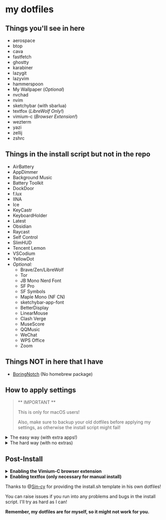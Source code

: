 # my dotfiles

## Things you'll see in here

- aerospace
- btop
- cava
- fastfetch
- ghostty
- karabiner
- lazygit
- lazyvim
- hammerspoon
- My Wallpaper (_Optional_)
- nvchad
- nvim
- sketchybar (with sbarlua)
- textfox (_LibreWolf Only!_)
- vimium-c (_Browser Extension!_)
- wezterm
- yazi
- zellij
- zshrc

## Things in the install script but not in the repo

- AirBattery
- AppDimmer
- Background Music
- Battery Toolkit
- DockDoor
- f.lux
- IINA
- Ice
- KeyCastr
- KeyboardHolder
- Latest
- Obsidian
- Raycast
- Self Control
- SlimHUD
- Tencent Lemon
- VSCodium
- YellowDot
- _Optional:_
  - Brave/Zen/LibreWolf
  - Tor
  - JB Mono Nerd Font
  - SF Pro
  - SF Symbols
  - Maple Mono (NF CN)
  - sketchybar-app-font
  - BetterDisplay
  - LinearMouse
  - Clash Verge
  - MuseScore
  - QQMusic
  - WeChat
  - WPS Office
  - Zoom

## Things NOT in here that I have

- [BoringNotch](https://github.com/TheBoredTeam/boring.notch) (No homebrew package)

## How to apply settings

> ** IMPORTANT **
>
> This is only for macOS users!
>
> Also, make sure to backup your old dotfiles before applying my settings, as otherwise the install script might fail!

<details><summary>The easy way (with extra apps!)</summary>

Run:

```sh
cd
curl -fsSL https://raw.githubusercontent.com/matt-dong-123/dotfiles/refs/heads/main/install.sh | bash
```

</details>

<details><summary>The hard way (with no extras)</summary>

1. Install [brew](https://brew.sh)
2. Install gnu stow (`brew install stow`)
3. Install git (`brew install git`)
4. Clone this repo (`git clone https://github.com/matt-dong-123/dotfiles.git`)
5. Run `stow .` in the dotfiles directory

</details>

## Post-Install

<details><summary><b>Enabling the Vimium-C browser extension</b></summary>

1. Install the vimium-c browser extension
   - For Chromium-based browsers, go [here](https://chromewebstore.google.com/detail/vimium-c-%E5%85%A8%E9%94%AE%E7%9B%98%E6%93%8D%E4%BD%9C%E6%B5%8F%E8%A7%88%E5%99%A8/hfjbmagddngcpeloejdejnfgbamkjaeg)
   - For Firefox-based browsers, go [here](https://addons.mozilla.org/en-US/firefox/addon/vimium-c/)
2. In the preferences for the extension, click "Import Settings"
3. Choose the file "vimium_c.json" you just installed.
4. That's it!

</details>

<details><summary><b>Enabling textfox (only necessary for manual install)</b></summary>

> **Important**
> This is only for Firefox/LibreWolf users!

1. Go to about:profiles in the url bar, and copy the "Root Directory" path of the profile you want to use
2. Run `install.sh` in ~/dotfiles/librewolf_config/
3. Paste the path you copied in step 1 into the script
4. You should be good to go!

> **Note**
> Installing the sidebery extension is recommended, but not required.
> There is also a default config that goes along textfox nicely.

</details>

Thanks to @[Sin-cy](https://www.github.com/Sin-cy/) for providing the install.sh template in his own dotfiles!

You can raise issues if you run into any problems and bugs in the install script. I'll try as hard as I can!

**Remember, my dotfiles are for myself, so it might not work for you.**
